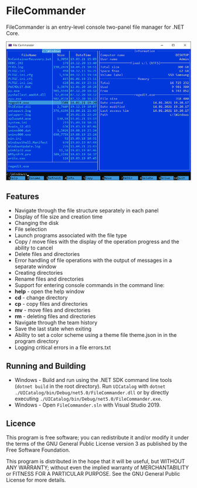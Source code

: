 # FileCommander

FileCommander is an entry-level console two-panel file manager for .NET Core.

![Sample app](https://raw.githubusercontent.com/orlfi/FileCommander/master/screenshots/sample.gif)

## Features
* Navigate through the file structure separately in each panel
* Display of file size and creation time
* Changing the disk
* File selection
* Launch programs associated with the file type
* Copy / move files with the display of the operation progress and the ability to cancel
* Delete files and directories
* Error handling of file operations with the output of messages in a separate window
* Creating directories
* Rename files and directories
* Support for entering console commands in the command line:
* **help** - open the help window
* **cd** - change directory
* **cp** - copy files and directories
* **mv** - move files and directories
* **rm** - deleting files and directories
* Navigate through the team history
* Save the last state when exiting
* Ability to set a color scheme using a theme file theme.json in in the program directory
* Logging critical errors in a file errors.txt

## Running and Building

* Windows - Build and run using the .NET SDK command line tools (`dotnet build` in the root directory). Run `UICatalog` with `dotnet ./UICatalog/bin/Debug/net5.0/FileCommander.dll` or by directly executing `./UICatalog/bin/Debug/net5.0/FileCommander.exe`.
* Windows - Open `FileCommander.sln` with Visual Studio 2019.

## Licence

This program is free software; you can redistribute it and/or modify it under the terms of the GNU General Public License version 3 as published by the Free Software Foundation.

This program is distributed in the hope that it will be useful, but WITHOUT ANY WARRANTY; without even the implied warranty of MERCHANTABILITY or FITNESS FOR A PARTICULAR PURPOSE.  See the GNU General Public License for more details. 
